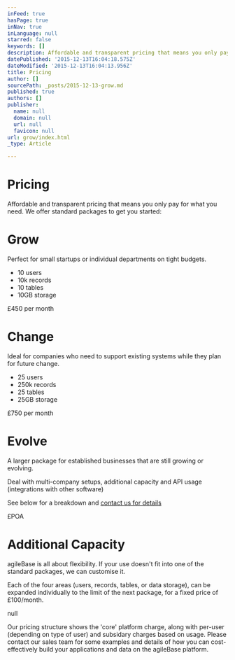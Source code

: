 ```yaml
---
inFeed: true
hasPage: true
inNav: true
inLanguage: null
starred: false
keywords: []
description: Affordable and transparent pricing that means you only pay for what you need.
datePublished: '2015-12-13T16:04:18.575Z'
dateModified: '2015-12-13T16:04:13.956Z'
title: Pricing
author: []
sourcePath: _posts/2015-12-13-grow.md
published: true
authors: []
publisher:
  name: null
  domain: null
  url: null
  favicon: null
url: grow/index.html
_type: Article

---
```

# Pricing

Affordable and transparent pricing that means you only pay for what you need. We offer standard packages to get you started:

# Grow

Perfect for small startups or individual departments on tight budgets.

* 10 users
* 10k records
* 10 tables
* 10GB storage

£450 per month

# Change

Ideal for companies who need to support existing systems while they plan for future change.

* 25 users
* 250k records
* 25 tables
* 25GB storage

£750 per month

# Evolve

A larger package for established businesses that are still growing or evolving.

Deal with multi-company setups, additional capacity and API usage (integrations with other software)

See below for a breakdown and [contact us for details][0]

£POA

# Additional Capacity

agileBase is all about flexibility. If your use doesn't fit into one of the standard packages, we can customise it.

Each of the four areas (users, records, tables, or data storage), can be expanded individually to the limit of the next package, for a fixed price of £100/month.

null

Our pricing structure shows the 'core' platform charge, along with per-user (depending on type of user) and subsidary charges based on usage. Please contact our sales team for some examples and details of how you can cost-effectively build your applications and data on the agileBase platform. 

[][0]

[0]: http://www.agilebase.co.uk/contact.html